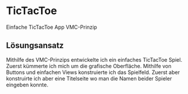 # TicTacToe
Einfache TicTacToe App VMC-Prinzip

## Lösungsansatz
Mithilfe des VMC-Prinzips entwickelte ich ein einfaches TicTacToe Spiel. Zuerst kümmerte ich mich um die grafische Oberfläche. Mithilfe von Buttons und einfachen Views konstruierte ich das Spielfeld. Zuerst aber konstruirte ich aber eine Titelseite wo man die Namen beider Spieler eingeben konnte.
